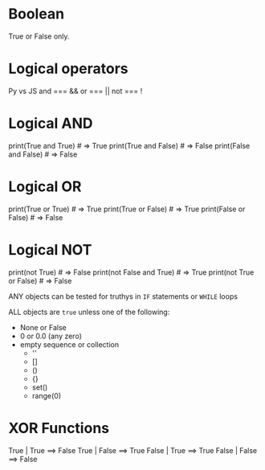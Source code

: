 # Boolean
True or False only.

# Logical operators
Py vs JS
  and === &&
  or === ||
  not === !

# Logical AND
print(True and True)    # => True
print(True and False)   # => False
print(False and False)  # => False

# Logical OR
print(True or True)     # => True
print(True or False)    # => True
print(False or False)   # => False

# Logical NOT
print(not True)             # => False
print(not False and True)   # => True
print(not True or False)    # => False

ANY objects can be tested for truthys in `IF` statements or `WHILE` loops

ALL objects are `true` unless one of the following:
* None or False
* 0 or 0.0 (any zero) 
* empty sequence or collection
  - ''
  - []
  - ()
  - {}
  - set()
  - range(0)


# XOR Functions
True  | True   ==> False
True  | False  ==> True
False | True  ==> True
False | False ==> False
